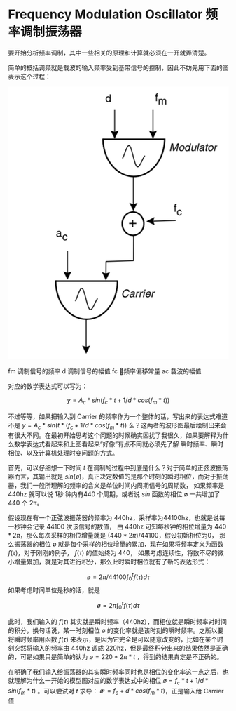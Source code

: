 # Frequency Modulation Oscillator 频率调制振荡器

要开始分析频率调制，其中一些相关的原理和计算就必须在一开就弄清楚。

简单的概括调频就是载波的输入频率受到基带信号的控制，因此不妨先用下面的图表示这个过程：

![simple fm](./assets/simple-fm-min.png)

fm 调制信号的频率
d  调制信号的幅值
fc 频率偏移常量
ac 载波的幅值

对应的数学表达式可以写为：

$$y = A_c*sin(f_c*t + 1/d*cos(f_m*t))$$

不过等等，如果把输入到 Carrier 的频率作为一个整体的话，写出来的表达式难道不是 $y = A_c*sin(t*(f_c + 1/d*cos(f_m*t))$ 么？这两者的波形图最后绘制出来会有很大不同。在最初开始思考这个问题的时候确实困扰了我很久，如果要解释为什么数学表达式看起来和上图看起来“好像”有点不同就必须先了解 瞬时频率、瞬时相位、以及计算机处理时变问题的方式。

首先，可以仔细想一下时间 $t$ 在调制的过程中到底是什么？对于简单的正弦波振荡器而言，其输出就是 $sin(ø)$，真正决定数值的是那个时刻的瞬时相位，而对于振荡器，我们一般所理解的频率的含义是单位时间内周期信号的周期数，
如果频率是 440hz 就可以说 1秒 钟内有440 个周期，或者说 $sin$ 函数的相位 ø 一共增加了 440 个 2π。

假设现在有一个正弦波振荡器的频率为 440hz，采样率为44100hz，也就是说每一秒钟会记录 44100 次该信号的数值，
由 440hz 可知每秒钟的相位增量为 $440*2π$，那么每次采样的相位增量就是 $(440*2π)/44100$，假设初始相位为0，
那么振荡器的相位 ø 就是每个采样的相位增量的累加，现在如果将频率定义为函数 $f(\tau)$，对于刚刚的例子，
$f(\tau)$ 的值始终为 440， 如果考虑连续性，将数不尽的微小增量累加，就是对其进行积分，那么此时瞬时相位就有了新的表达形式：

$$ø = 2π/44100\int_0^t f(\tau)d\tau$$
如果考虑时间单位是秒的话，就是

$$ø = 2π\int_0^t f(\tau)d\tau$$

此时，我们输入的 $f(\tau)$ 其实就是瞬时频率（440hz），而相位就是瞬时频率对时间的积分，换句话说，某一时刻相位 ø 的变化率就是该时刻的瞬时频率。之所以要将瞬时频率用函数 $f(\tau)$ 来表示，是因为它完全是可以随意改变的，比如在某个时刻突然将输入的频率由 440hz 调成 220hz，但是最终积分出来的结果依然是正确的，可是如果只是简单的认为 $ø = 220*2π*t$ ，得到的结果肯定是不正确的。

在明确了我们输入给振荡器的其实瞬时频率同时也是相位的变化率这一点之后，也就理解为什么一开始的模型图对应的数学表达式中的相位 $ø = f_c*t + 1/d*sin(f_m*t)$ 。可以尝试对 $t$ 求导：
$ø^, = f_c + d*cos(f_m*t)$，正是输入给 Carrier 值


<script type="text/javascript" src="./assets/MathJax.js"></script>
